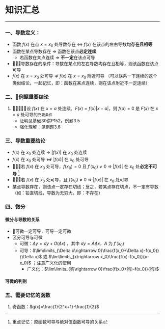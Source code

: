 # 知识汇总

---

### 一、导数定义：

- 函数 $f(x)$ 在点 $x=x_0$ 处导数存在 $\Leftrightarrow$  $f(x)$ 在该点的左右导数均**存在且相等**
- 函数在某点导数存在 $\Rightarrow$ 函数在该点**必定连续**
	- 若函数在某点连续 $\Rightarrow$ **不一定**在该点可导
- 🌟🌟🌟导数存在的条件：导数在某点的左右导数均存在且相等，则该函数在该点可导
- $f(x)$ 在 $x=x_0$ 处可导 $\nRightarrow$ $f(x)$ 在 $x=x_0$ 附近可导 （可以联系一下连续的这个类似结论，一起记忆，即：函数在某点连续，则在该点附近不一定连续）
### 二、🌟例题重要结论

1. 🌟🌟🌟🌟🌟设 $f(x)$ 在 $x=a$ 处连续，$F(x)=f(x)|x-a|$，则 $f(a)=0$ 是 $F(x)$ 在 $x=a$ 处可导的`充要条件`
	- 证明见基础30讲P152，例题3.5
	- 强化理解：见例题3.6

### 三、导数重要结论

- $f(x)$ 在 $x_0$ 处连续 $\Rightarrow$ $|f(x)|$ 在 $x_0$ 处连续
- $f(x)$ 在 $x_0$ 处可导 $\nLeftrightarrow$ $|f(x)|$ 在 $x_0$ 处可导
- 🌟🌟🌟若 $f(x)$ 在 $x_0$ 处可导，$f(x_0)=0$ 且 $f\prime (x_0)\neq 0$ $\Rightarrow$ $|f(x)|$ 在 $x_0$ 处**必定不可导** [^1]
- 🌟🌟🌟若 $f(x)$ 在 $x_0$ 处可导，且 $f(x_0)\neq 0$ $\Rightarrow$ $|f(x)|$ 在 $x_0$ 处可导
- 某点导数存在，则该点一定存在切线；反之，若某点存在切点，不一定有导数（如：铅直切线，导数为无穷大，即：不存在）
### 四、微分
#### 微分与导数的关系

- 🌟可微一定可导，可导一定可微
- 区分可导与可微
	- 可微：$\Delta y=dy+O(\Delta x)$ ，其中 $dy=A\Delta x$，$A$ 为 $f\prime (x_0)$ 
	- 可导：$\lim\limits_{\Delta x\rightarrow 0}\frac{f(x_0+\Delta x)-f(x_0)}{\Delta x}$ 或 $\lim\limits_{x\rightarrow x_0}\frac{f(x)-f(x_0)}{x-x_0}$  ；注意广义化的使用
		- 广义化：$\lim\limits_{狗\rightarrow 0}\frac{f(x_0+狗)-f(x_0)}{狗}$ 
#### 可微的判别



### 五、需要记忆的函数

1. 奇函数：$g(x)=\frac{1}{2^x+1}-\frac{1}{2}$ 


























[^1]: 重点记忆：原函数可导与绝对值函数可导的关系